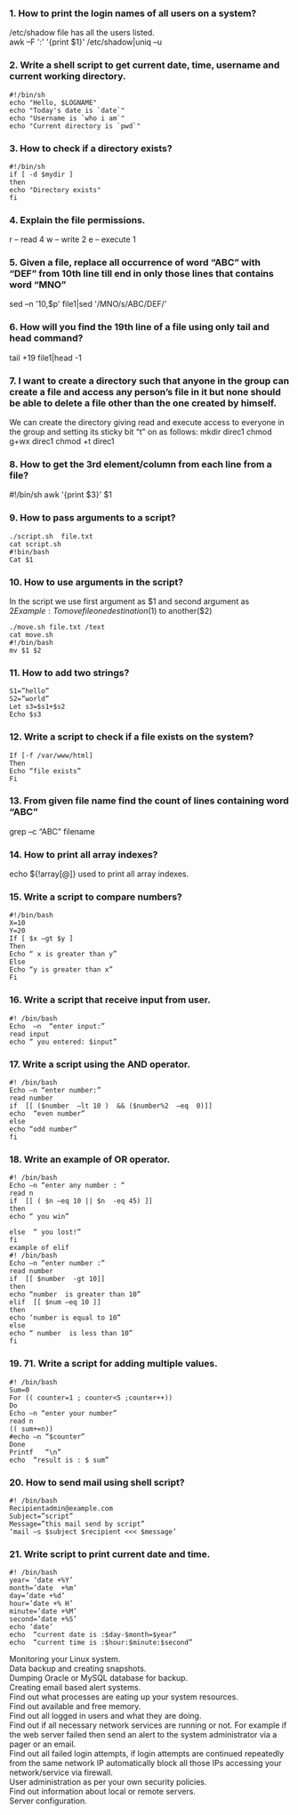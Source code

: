 ### 1. How to print the login names of all users on a system? 
/etc/shadow file has all the users listed.   
awk –F ':' '{print $1}' /etc/shadow|uniq –u

### 2. Write a shell script to get current date, time, username and current working directory.
```shellScripting
#!/bin/sh
echo "Hello, $LOGNAME"
echo "Today's date is `date`"
echo "Username is `who i am`"
echo "Current directory is `pwd`"
```
### 3. How to check if a directory exists?
```
#!/bin/sh
if [ -d $mydir ]
then
echo "Directory exists"
fi
```
### 4. Explain the file permissions.
r – read 4
w – write 2
e – execute 1

### 5. Given a file, replace all occurrence of word “ABC” with “DEF” from 10th line till end in only those lines that contains word “MNO” 
sed –n '10,$p' file1|sed '/MNO/s/ABC/DEF/'

### 6. How will you find the 19th line of a file using only tail and head command? 
tail +19 file1|head -1 

### 7.  I want to create a directory such that anyone in the group can create a file and access any person’s file in it but none should be able to delete a file other than the one created by himself. 
We can create the directory giving read and execute access to everyone in the group and setting its sticky bit “t” on as follows: 
mkdir direc1
chmod g+wx direc1
chmod +t direc1
### 8.  How to get the 3rd element/column from each line from a file?   
#!/bin/sh
awk '{print $3}' $1
### 9. How to pass arguments to a script?
```
./script.sh  file.txt
cat script.sh
#!bin/bash
Cat $1
```
### 10. How to use arguments in the script?
In the script we use first argument as $1 and second argument as $2 
Example: To move file one destination($1) to another($2)
```
./move.sh file.txt /text
cat move.sh
#!/bin/bash
mv $1 $2
```
### 11. How to add two strings?
```
S1=”hello”
S2=”world”
Let s3=$s1+$s2
Echo $s3
```
### 12. Write a script to check if a file exists on the system?
```
If [-f /var/www/html]
Then 
Echo “file exists”
Fi

```
### 13. From given file name find the count of lines containing word  “ABC”
grep –c “ABC” filename

### 14. How to print all array indexes?
echo ${!array[@]} used to print all array indexes.

### 15. Write a script to compare numbers?
```
#!/bin/bash
X=10
Y=20
If [ $x –gt $y ]
Then 
Echo “ x is greater than y”
Else 
Echo “y is greater than x”
Fi
```
### 16. Write a script that receive input from user.
```
#! /bin/bash
Echo  –n  “enter input:”
read input
echo “ you entered: $input”
```
### 17.  Write a script using the AND operator.
```
#! /bin/bash
Echo –n “enter number:”
read number
if  [[ ($number  –lt 10 )  && ($number%2  –eq  0)]]
echo  “even number”
else 
echo “odd number”
fi
```

### 18.  Write an example of OR operator.
```
#! /bin/bash
Echo –n “enter any number : “
read n
if  [[ ( $n –eq 10 || $n  -eq 45) ]]
then 
echo “ you win”

else  “ you lost!”
fi
example of elif 
#! /bin/bash
Echo –n “enter number :”
read number 
if  [[ $number  -gt 10]]
then 
echo “number  is greater than 10”
elif  [[ $num –eq 10 ]]
then 
echo ‘number is equal to 10”
else 
echo “ number  is less than 10”
fi
```
### 19. 71. Write a script for adding multiple values.
```
#! /bin/bash
Sum=0
For (( counter=1 ; counter<5 ;counter++))
Do
Echo –n “enter your number”
read n
(( sum+=n))
#echo –n “$counter”
Done 
Printf   “\n”
echo  “result is : $ sum”
```

### 20. How to send mail using shell script?
```
#! /bin/bash
Recipientadmin@example.com
Subject=”script”
Message=”this mail send by script”
‘mail –s $subject $recipient <<< $message’
```
### 21. Write script to print current date and time.
```
#! /bin/bash
year= ‘date +%Y’
month=’date  +%m’
day=’date +%d’
hour=’date +% H’
minute=’date +%M’
second=’date +%S’
echo ‘date’
echo  “current date is :$day-$month=$year”
echo  “current time is :$hour:$minute:$second”
```

Monitoring your Linux system.   
Data backup and creating snapshots.   
Dumping Oracle or MySQL database for backup.    
Creating email based alert systems.    
Find out what processes are eating up your system resources.   
Find out available and free memory.   
Find out all logged in users and what they are doing.   
Find out if all necessary network services are running or not. For example if the web server failed then send an alert to the system administrator via a pager or an email.     
Find out all failed login attempts, if login attempts are continued repeatedly from the same network IP automatically block all those IPs accessing your network/service via firewall.    
User administration as per your own security policies.    
Find out information about local or remote servers.    
Server configuration.    
